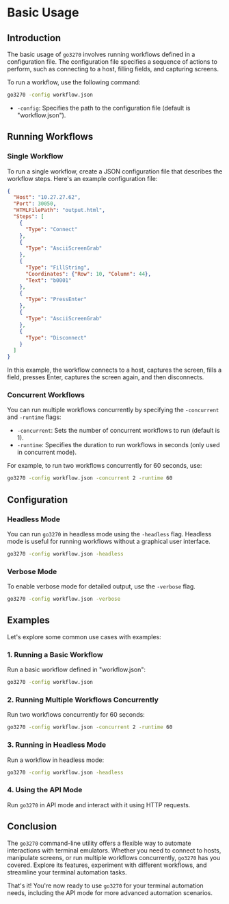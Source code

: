 # Basic Usage

## Introduction

The basic usage of `go3270` involves running workflows defined in a configuration file. The configuration file specifies a sequence of actions to perform, such as connecting to a host, filling fields, and capturing screens. 

To run a workflow, use the following command:

```bash
go3270 -config workflow.json
```

- `-config`: Specifies the path to the configuration file (default is "workflow.json").

## Running Workflows

### Single Workflow

To run a single workflow, create a JSON configuration file that describes the workflow steps. Here's an example configuration file:

```json
{
  "Host": "10.27.27.62",
  "Port": 30050,
  "HTMLFilePath": "output.html",
  "Steps": [
    {
      "Type": "Connect"
    },
    {
      "Type": "AsciiScreenGrab"
    },
    {
      "Type": "FillString",
      "Coordinates": {"Row": 10, "Column": 44},
      "Text": "b0001"
    },
    {
      "Type": "PressEnter"
    },
    {
      "Type": "AsciiScreenGrab"
    },
    {
      "Type": "Disconnect"
    }
  ]
}
```

In this example, the workflow connects to a host, captures the screen, fills a field, presses Enter, captures the screen again, and then disconnects.

### Concurrent Workflows

You can run multiple workflows concurrently by specifying the `-concurrent` and `-runtime` flags:

- `-concurrent`: Sets the number of concurrent workflows to run (default is 1).
- `-runtime`: Specifies the duration to run workflows in seconds (only used in concurrent mode).

For example, to run two workflows concurrently for 60 seconds, use:

```bash
go3270 -config workflow.json -concurrent 2 -runtime 60
```

## Configuration

### Headless Mode

You can run `go3270` in headless mode using the `-headless` flag. Headless mode is useful for running workflows without a graphical user interface.

```bash
go3270 -config workflow.json -headless
```

### Verbose Mode

To enable verbose mode for detailed output, use the `-verbose` flag.

```bash
go3270 -config workflow.json -verbose
```

## Examples

Let's explore some common use cases with examples:

### 1. Running a Basic Workflow

Run a basic workflow defined in "workflow.json":

```bash
go3270 -config workflow.json
```

### 2. Running Multiple Workflows Concurrently

Run two workflows concurrently for 60 seconds:

```bash
go3270 -config workflow.json -concurrent 2 -runtime 60
```

### 3. Running in Headless Mode

Run a workflow in headless mode:

```bash
go3270 -config workflow.json -headless
```

### 4. Using the API Mode

Run `go3270` in API mode and interact with it using HTTP requests.

## Conclusion

The `go3270` command-line utility offers a flexible way to automate interactions with terminal emulators. Whether you need to connect to hosts, manipulate screens, or run multiple workflows concurrently, `go3270` has you covered. Explore its features, experiment with different workflows, and streamline your terminal automation tasks.

That's it! You're now ready to use `go3270` for your terminal automation needs, including the API mode for more advanced automation scenarios.